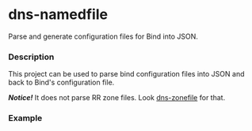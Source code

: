 # dns-namedfile

Parse and generate configuration files for Bind into JSON.

### Description

This project can be used to parse bind configuration files into JSON and back to 
Bind's configuration file.

***Notice!*** It does not parse RR zone files. Look [dns-zonefile](https://github.com/elgs/dns-zonefile) for that.

### Example

